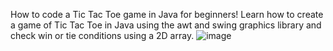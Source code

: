 How to code a Tic Tac Toe game in Java for beginners! Learn how to create a game of Tic Tac Toe in Java using the awt and swing graphics library and check win or tie conditions using a 2D array.
![image](https://github.com/user-attachments/assets/90bf1e49-86a3-47c7-b10a-f27626e3faf2)
